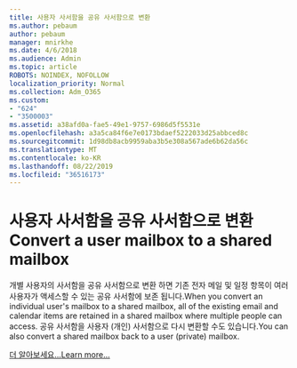 ```yaml
---
title: 사용자 사서함을 공유 사서함으로 변환
ms.author: pebaum
author: pebaum
manager: mnirkhe
ms.date: 4/6/2018
ms.audience: Admin
ms.topic: article
ROBOTS: NOINDEX, NOFOLLOW
localization_priority: Normal
ms.collection: Adm_O365
ms.custom:
- "624"
- "3500003"
ms.assetid: a38afd0a-fae5-49e1-9757-6986d5f5531e
ms.openlocfilehash: a3a5ca84f6e7e0173bdaef5222033d25abbced8c
ms.sourcegitcommit: 1d98db8acb9959aba3b5e308a567ade6b62da56c
ms.translationtype: MT
ms.contentlocale: ko-KR
ms.lasthandoff: 08/22/2019
ms.locfileid: "36516173"
---
```

# <a name="convert-a-user-mailbox-to-a-shared-mailbox"></a><span data-ttu-id="bc333-102">사용자 사서함을 공유 사서함으로 변환</span><span class="sxs-lookup"><span data-stu-id="bc333-102">Convert a user mailbox to a shared mailbox</span></span>

<span data-ttu-id="bc333-103">개별 사용자의 사서함을 공유 사서함으로 변환 하면 기존 전자 메일 및 일정 항목이 여러 사용자가 액세스할 수 있는 공유 사서함에 보존 됩니다.</span><span class="sxs-lookup"><span data-stu-id="bc333-103">When you convert an individual user's mailbox to a shared mailbox, all of the existing email and calendar items are retained in a shared mailbox where multiple people can access.</span></span> <span data-ttu-id="bc333-104">공유 사서함을 사용자 (개인) 사서함으로 다시 변환할 수도 있습니다.</span><span class="sxs-lookup"><span data-stu-id="bc333-104">You can also convert a shared mailbox back to a user (private) mailbox.</span></span>
  
[<span data-ttu-id="bc333-105">더 알아보세요...</span><span class="sxs-lookup"><span data-stu-id="bc333-105">Learn more...</span></span>](https://docs.microsoft.com/office365/admin/email/convert-user-mailbox-to-shared-mailbox)
  